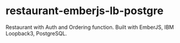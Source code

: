 # restaurant-emberjs-lb-postgre
Restaurant with Auth and Ordering function. Built with EmberJS, IBM Loopback3, PostgreSQL.
